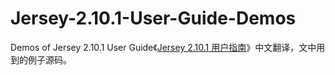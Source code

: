 Jersey-2.10.1-User-Guide-Demos
==============================

Demos of Jersey 2.10.1 User Guide《[Jersey 2.10.1 用户指南](https://github.com/waylau/Jersey-2.10.1-User-Guide)》中文翻译，文中用到的例子源码。
